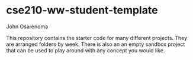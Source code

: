 # cse210-ww-student-template
John Osarenoma


This repository contains the starter code for many different projects. They are arranged folders by week. There is also an an empty sandbox project that can be used to play around with any concept you would like.
